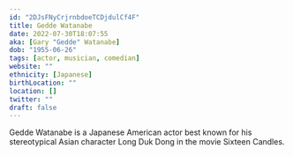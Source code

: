 ```yaml
---
id: "2DJsFNyCrjrnbdoeTCDjdulCf4F"
title: Gedde Watanabe
date: 2022-07-30T18:07:55
aka: [Gary "Gedde" Watanabe]
dob: "1955-06-26"
tags: [actor, musician, comedian]
website: ""
ethnicity: [Japanese]
birthLocation: ""
location: []
twitter: ""
draft: false
---
```


Gedde Watanabe is a Japanese American actor best known for his stereotypical
Asian character Long Duk Dong in the movie Sixteen Candles.

